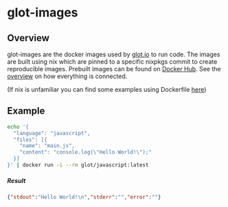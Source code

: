 # glot-images


## Overview
glot-images are the docker images used by [glot.io](https://glot.io) to run code.
The images are built using nix which are pinned to a specific nixpkgs commit to create reproducible images.
Prebuilt images can be found on [Docker Hub](https://hub.docker.com/u/glot).
See the [overview](https://github.com/glotcode/glot) on how everything is connected.

(If nix is unfamiliar you can find some examples using Dockerfile [here](https://github.com/prasmussen/glot-containers))


## Example

```bash
echo '{                                                                                                                                                                                                                                                                                                        ~
  "language": "javascript",
  "files": [{
    "name": "main.js",
    "content": "console.log(\"Hello World!\");"
  }]
}' | docker run -i --rm glot/javascript:latest
```

##### Result
```json
{"stdout":"Hello World!\n","stderr":"","error":""}
```
